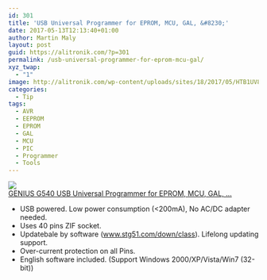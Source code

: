 ```yaml
---
id: 301
title: 'USB Universal Programmer for EPROM, MCU, GAL, &#8230;'
date: 2017-05-13T12:13:40+01:00
author: Martin Maly
layout: post
guid: https://alitronik.com/?p=301
permalink: /usb-universal-programmer-for-eprom-mcu-gal/
xyz_twap:
  - "1"
image: http://alitronik.com/wp-content/uploads/sites/18/2017/05/HTB1UV80KVXXXXX9aXXXq6xXFXXXm.jpg
categories:
  - Tip
tags:
  - AVR
  - EEPROM
  - EPROM
  - GAL
  - MCU
  - PIC
  - Programmer
  - Tools
---
```

<a href="http://s.click.aliexpress.com/e/YJAM7UZ" target="_parent"><img src="//ae01.alicdn.com/kf/HTB1zszoQXXXXXbuXXXXq6xXFXXX6/1-pcs-GENIUS-G540-EPROM-MCU-font-b-GAL-b-font-PIC-USB-Universal-font-b.jpg_220x220.jpg" /></a><span style="display: block;"><a href="http://s.click.aliexpress.com/e/YJAM7UZ" target="_parent">GENIUS G540 USB Universal Programmer for EPROM, MCU, GAL, &#8230;</a></span>

  * USB powered. Low power consumption (<200mA), No AC/DC adapter needed.
  * Uses 40 pins ZIF socket.
  * Updatebale by software (www.stg51.com/down/class). Lifelong updating support.
  * Over-current protection on all Pins.
  * English software included. (Support Windows 2000/XP/Vista/Win7 (32-bit))